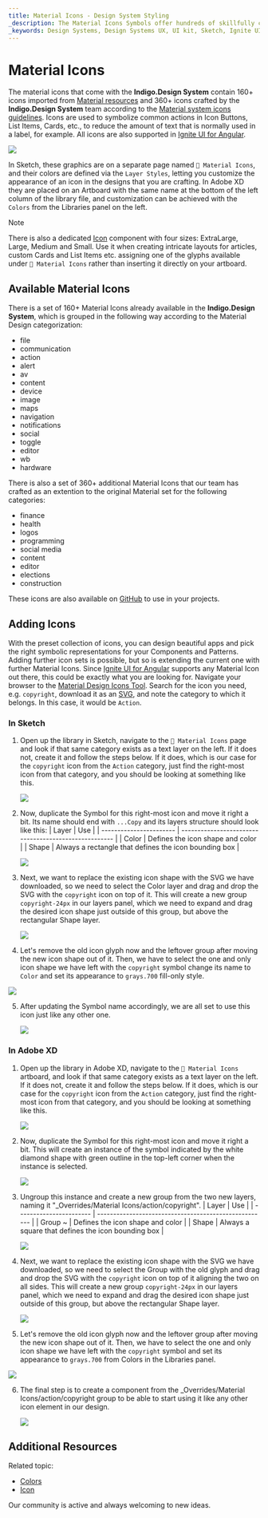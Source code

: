 ```yaml
---
title: Material Icons - Design System Styling
_description: The Material Icons Symbols offer hundreds of skillfully crafted icon symbols that designate common actions.
_keywords: Design Systems, Design Systems UX, UI kit, Sketch, Ignite UI for Angular, Sketch to Angular, Sketch to Angular, Angular, Angular Design System, Export code from Sketch, Design Kits for Angular, Sketch HTML, Sketch to HTML, Sketch UI kits
---
```


# Material Icons

The material icons that come with the **Indigo.Design System** contain 160+ icons imported from [Material resources](https://material.io/resources/icons/?style=baseline) and 360+ icons crafted by the **Indigo.Design System** team according to the [Material system icons guidelines](https://material.io/design/iconography/system-icons.html#design-principles). Icons are used to symbolize common actions in Icon Buttons, List Items, Cards, etc., to reduce the amount of text that is normally used in a label, for example. All icons are also supported in [Ignite UI for Angular](https://www.infragistics.com/products/ignite-ui-angular).

<img class="responsive-img" src="../images/icons_demo.png" srcset="../images/icons_demo@2x.png 2x" />

In Sketch, these graphics are on a separate page named `🎨 Material Icons`, and their colors are defined via the `Layer Styles`, letting you customize the appearance of an icon in the designs that you are crafting. In Adobe XD they are placed on an Artboard with the same name at the bottom of the left column of the library file, and customization can be achieved with the `Colors` from the Libraries panel on the left.

> [!Note]
> There is also a dedicated [Icon](../components/icon.md) component with four sizes: ExtraLarge, Large, Medium and Small. Use it when creating intricate layouts for articles, custom Cards and List Items etc. assigning one of the glyphs available under `🎨 Material Icons` rather than inserting it directly on your artboard.

## Available Material Icons

There is a set of 160+ Material Icons already available in the **Indigo.Design System**, which is grouped in the following way according to the Material Design categorization:

- file
- communication
- action
- alert
- av
- content
- device
- image
- maps
- navigation
- notifications
- social
- toggle
- editor
- wb
- hardware

There is also a set of 360+ additional Material Icons that our team has crafted as an extention to the original Material set for the following categories:

- finance
- health
- logos
- programming
- social media
- content
- editor
- elections
- construction

These icons are also available on [GitHub](https://github.com/IgniteUI/material-icons-extended) to use in your projects.

## Adding Icons

With the preset collection of icons, you can design beautiful apps and pick the right symbolic representations for your Components and Patterns. Adding further icon sets is possible, but so is extending the current one with further Material Icons. Since [Ignite UI for Angular](https://www.infragistics.com/products/ignite-ui-angular) supports any Material Icon out there, this could be exactly what you are looking for. Navigate your browser to the [Material Design Icons Tool](https://fonts.google.com/icons?selected=Material+Icons). Search for the icon you need, e.g. `copyright`, download it as an [SVG](https://fonts.google.com/icons?selected=Material+Icons&icon.query=copyright), and note the category to which it belongs. In this case, it would be `Action`. 

### In Sketch

1.  Open up the library in Sketch, navigate to the `🎨 Material Icons` page and look if that same category exists as a text layer on the left. If it does not, create it and follow the steps below. If it does, which is our case for the `copyright` icon from the `Action` category, just find the right-most icon from that category, and you should be looking at something like this.

    <img class="responsive-img" src="../images/icons_add1.png" srcset="../images/icons_add1@2x.png 2x" />

2.  Now, duplicate the Symbol for this right-most icon and move it right a bit. Its name should end with `...Copy` and its layers structure should look like this:
    | Layer | Use |
    | ----------------------- | ----------------------------------------------------- |
    | Color | Defines the icon shape and color |
    | Shape | Always a rectangle that defines the icon bounding box |
    <div class="divider--half"></div>
    <img class="responsive-img" src="../images/icons_add2.png" srcset="../images/icons_add2@2x.png 2x" />

3.  Next, we want to replace the existing icon shape with the SVG we have downloaded, so we need to select the Color layer and drag and drop the SVG with the `copyright` icon on top of it. This will create a new group `copyright-24px` in our layers panel, which we need to expand and drag the desired icon shape just outside of this group, but above the rectangular Shape layer.

    <img class="responsive-img" src="../images/icons_add3.png" srcset="../images/icons_add3@2x.png 2x" />

4.  Let's remove the old icon glyph now and the leftover group after moving the new icon shape out of it. Then, we have to select the one and only icon shape we have left with the `copyright` symbol change its name to `Color` and set its appearance to `grays.700` fill-only style. 

   <img class="responsive-img" src="../images/icons_add4.png" srcset="../images/icons_add4@2x.png 2x" />

5.  After updating the Symbol name accordingly, we are all set to use this icon just like any other one.

    <img class="responsive-img" src="../images/icons_add5.png" srcset="../images/icons_add5@2x.png 2x" />

### In Adobe XD

1.  Open up the library in Adobe XD, navigate to the `🎨 Material Icons` artboard, and look if that same category exists as a text layer on the left. If it does not, create it and follow the steps below. If it does, which is our case for the `copyright` icon from the `Action` category, just find the right-most icon from that category, and you should be looking at something like this.

    <img class="responsive-img" src="../images/icons_add6.png" srcset="../images/icons_add6@2x.png 2x" />

2.  Now, duplicate the Symbol for this right-most icon and move it right a bit. This will create an instance of the symbol indicated by the white diamond shape with green outline in the top-left corner when the instance is selected.

    <img class="responsive-img" src="../images/icons_add7.png" srcset="../images/icons_add7@2x.png 2x" />

3.  Ungroup this instance and create a new group from the two new layers, naming it "_Overrides/Material Icons/action/copyright".
    | Layer | Use |
    | ----------------------- | ----------------------------------------------------- |
    | Group ~ | Defines the icon shape and color |
    | Shape | Always a square that defines the icon bounding box |
    <div class="divider--half"></div>
    <img class="responsive-img" src="../images/icons_add8.png" srcset="../images/icons_add8@2x.png 2x" />

4.  Next, we want to replace the existing icon shape with the SVG we have downloaded, so we need to select the Group with the old glyph and drag and drop the SVG with the `copyright` icon on top of it aligning the two on all sides. This will create a new group `copyright-24px` in our layers panel, which we need to expand and drag the desired icon shape just outside of this group, but above the rectangular Shape layer.

    <img class="responsive-img" src="../images/icons_add9.png" srcset="../images/icons_add9@2x.png 2x" />

5.  Let's remove the old icon glyph now and the leftover group after moving the new icon shape out of it. Then, we have to select the one and only icon shape we have left with the `copyright` symbol and set its appearance to `grays.700` from Colors in the Libraries panel. 

   <img class="responsive-img" src="../images/icons_add10.png" srcset="../images/icons_add10@2x.png 2x" />

6.  The final step is to create a component from the _Overrides/Material Icons/action/copyright group to be able to start using it like any other icon element in our design.

    <img class="responsive-img" src="../images/icons_add11.png" srcset="../images/icons_add11@2x.png 2x" />

## Additional Resources

Related topic:

- [Colors](colors.md)
- [Icon](../components/icon.md)
  <div class="divider--half"></div>

Our community is active and always welcoming to new ideas.

